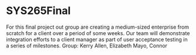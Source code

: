 # SYS265Final
For this final project out group are creating a medium-sized enterprise from scratch for a client over a period of some weeks. Our team will demonstrate integration efforts to a client manager as part of user acceptance testing in a series of milestones.
Group: Kerry Allen, Elizabeth Mayo, Connor 
